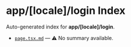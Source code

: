 # app/[locale]/login Index

Auto-generated index for **app/[locale]/login**.

- [`page.tsx.md`](./page.tsx.md) — ⚠️ No summary available.
